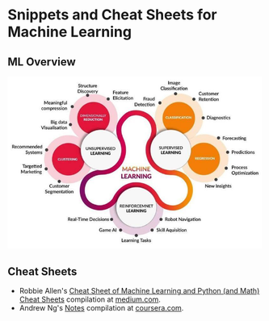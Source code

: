 # Snippets and Cheat Sheets for Machine Learning

## ML Overview

![ML-Tasks](images/ML-Tasks.png)

## Cheat Sheets

- Robbie Allen's [Cheat Sheet of Machine Learning and Python (and Math) Cheat Sheets](UnsupervisedMethods.com%20-%20Cheat%20Sheets/) compilation at [medium.com](https://medium.com/machine-learning-in-practice/cheat-sheet-of-machine-learning-and-python-and-math-cheat-sheets-a4afe4e791b6).
- Andrew Ng's [Notes](Deep%20Learning%20Coursera%20-%20Notes%20Andrew%20Ng/) compilation at [coursera.com](https://coursera.com).